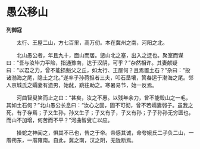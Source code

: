 # 愚公移山

 **列御寇**

　　太行、王屋二山，方七百里，高万仞。本在冀州之南，河阳之北。

　　北山愚公者，年且九十，面山而居。惩山北之塞，出入之迂也。聚室而谋曰：“吾与汝毕力平险，指通豫南，达于汉阴，可乎？”杂然相许。其妻献疑曰：“以君之力，曾不能损魁父之丘，如太行、王屋何？且焉置土石？”杂曰：“投诸渤海之尾，隐土之北。”遂率子孙荷担者三夫，叩石垦壤，箕畚运于渤海之尾。邻人京城氏之孀妻有遗男，始龀，跳往助之。寒暑易节，始一反焉。

　　河曲智叟笑而止之曰：“甚矣，汝之不惠。以残年余力，曾不能毁山之一毛，其如土石何？”北山愚公长息曰：“汝心之固，固不可彻，曾不若孀妻弱子。虽我之死，有子存焉；子又生孙，孙又生子；子又有子，子又有孙；子子孙孙无穷匮也，而山不加增，何苦而不平？”河曲智叟亡以应。

　　操蛇之神闻之，惧其不已也，告之于帝。帝感其诚，命夸娥氏二子负二山，一厝朔东，一厝雍南。自此，冀之南，汉之阴，无陇断焉。